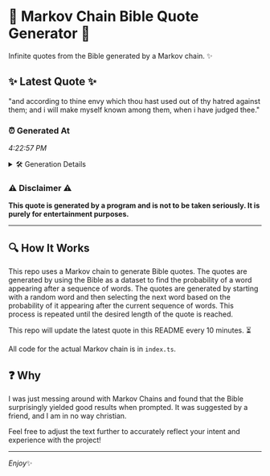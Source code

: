 # 📖 Markov Chain Bible Quote Generator 📖

Infinite quotes from the Bible generated by a Markov chain. ✨

## ✨ Latest Quote ✨
"and according to thine envy which thou hast used out of thy hatred against them; and i will make myself known among them, when i have judged thee."

### ⏰ Generated At
*4:22:57 PM*

<details>
    <summary>🛠️ Generation Details</summary>
    <p>
        <strong>🌱 Seed:</strong> and<br>
        <strong>🔄 Iterations:</strong> 27<br>
        <strong>📜 Context History:</strong><br>[ and ]: according<br>[ and, according ]: to<br>[ and, according, to ]: thine<br>[ and, according, to, thine ]: envy<br>[ and, according, to, thine, envy ]: which<br>[ and, according, to, thine, envy, which ]: thou<br>[ according, to, thine, envy, which, thou ]: hast<br>[ to, thine, envy, which, thou, hast ]: used<br>[ thine, envy, which, thou, hast, used ]: out<br>[ envy, which, thou, hast, used, out ]: of<br>[ which, thou, hast, used, out, of ]: thy<br>[ thou, hast, used, out, of, thy ]: hatred<br>[ hast, used, out, of, thy, hatred ]: against<br>[ used, out, of, thy, hatred, against ]: them;<br>[ out, of, thy, hatred, against, them; ]: and<br>[ of, thy, hatred, against, them;, and ]: i<br>[ thy, hatred, against, them;, and, i ]: will<br>[ hatred, against, them;, and, i, will ]: make<br>[ against, them;, and, i, will, make ]: myself<br>[ them;, and, i, will, make, myself ]: known<br>[ and, i, will, make, myself, known ]: among<br>[ i, will, make, myself, known, among ]: them,<br>[ will, make, myself, known, among, them, ]: when<br>[ make, myself, known, among, them,, when ]: i<br>[ myself, known, among, them,, when, i ]: have<br>[ known, among, them,, when, i, have ]: judged<br>[ among, them,, when, i, have, judged ]: thee.<br>
    </p>
</details>

### ⚠️ Disclaimer ⚠️
**This quote is generated by a program and is not to be taken seriously. It is purely for entertainment purposes.**

---

## 🔍 How It Works

This repo uses a Markov chain to generate Bible quotes. The quotes are generated by using the Bible as a dataset to find the probability of a word appearing after a sequence of words. The quotes are generated by starting with a random word and then selecting the next word based on the probability of it appearing after the current sequence of words. This process is repeated until the desired length of the quote is reached.

This repo will update the latest quote in this README every 10 minutes. ⏳

All code for the actual Markov chain is in `index.ts`.

## ❓ Why

I was just messing around with Markov Chains and found that the Bible surprisingly yielded good results when prompted. 
It was suggested by a friend, and I am in no way christian.

Feel free to adjust the text further to accurately reflect your intent and experience with the project!

---

*Enjoy*✨
